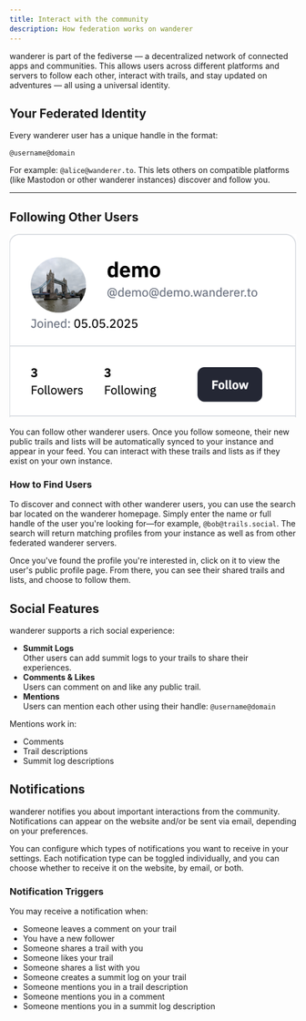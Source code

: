 ```yaml
---
title: Interact with the community
description: How federation works on wanderer
---
```


wanderer is part of the fediverse — a decentralized network of connected apps and communities. This allows users across different platforms and servers to follow each other, interact with trails, and stay updated on adventures — all using a universal identity.

## Your Federated Identity

Every wanderer user has a unique handle in the format:

```
@username@domain
```


For example: `@alice@wanderer.to`. This lets others on compatible platforms (like Mastodon or other wanderer instances) discover and follow you.

---

## Following Other Users

![Follow user](../../../assets/guides/wanderer_follow.png)


You can follow other wanderer users. Once you follow someone, their new public trails and lists will be automatically synced to your instance and appear in your feed. You can interact with these trails and lists as if they exist on your own instance.

### How to Find Users

To discover and connect with other wanderer users, you can use the search bar located on the wanderer homepage. Simply enter the name or full handle of the user you're looking for—for example, `@bob@trails.social`. The search will return matching profiles from your instance as well as from other federated wanderer servers.

Once you've found the profile you're interested in, click on it to view the user's public profile page. From there, you can see their shared trails and lists, and choose to follow them.

## Social Features

wanderer supports a rich social experience:

- **Summit Logs**  
  Other users can add summit logs to your trails to share their experiences.
- **Comments & Likes**  
  Users can comment on and like any public trail.
- **Mentions**  
  Users can mention each other using their handle: `@username@domain`


Mentions work in:
- Comments
- Trail descriptions
- Summit log descriptions

## Notifications

wanderer notifies you about important interactions from the community. Notifications can appear on the website and/or be sent via email, depending on your preferences.

You can configure which types of notifications you want to receive in your settings. Each notification type can be toggled individually, and you can choose whether to receive it on the website, by email, or both.

### Notification Triggers

You may receive a notification when:

- Someone leaves a comment on your trail
- You have a new follower
- Someone shares a trail with you
- Someone likes your trail
- Someone shares a list with you
- Someone creates a summit log on your trail
- Someone mentions you in a trail description
- Someone mentions you in a comment
- Someone mentions you in a summit log description